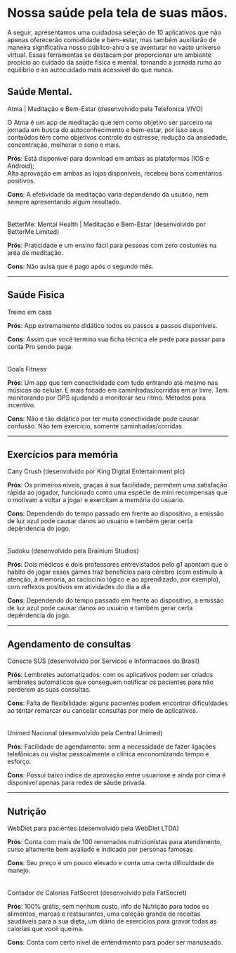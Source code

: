 # Nossa saúde pela tela de suas mãos.

A seguir, apresentamos uma cuidadosa seleção de 10 aplicativos que não apenas oferecerão comodidade e bem-estar, mas também auxiliarão de maneira significativa nosso público-alvo a se aventurar no vasto universo virtual. Essas ferramentas se destacam por proporcionar um ambiente propício ao cuidado da saúde física e mental, tornando a jornada rumo ao equilíbrio e ao autocuidado mais acessível do que nunca.

## Saúde Mental.

Atma | Meditação e Bem-Estar (desenvolvido pela Telefonica VIVO)

O Atma é um app de meditação que tem como objetivo ser parceiro na jornada em busca do autoconhecimento e bem-estar, por isso seus conteúdos têm como objetivos controle do estresse, redução da ansiedade, concentração, melhorar o sono e mais.

__Prós__: Está disponivel para download em ambas as plataformas (IOS e Android);<br>
      Alta aprovação em ambas as lojas disponiveis, recebeu bons comentarios positivos.

__Cons__: A efetividade da meditação varia dependendo da usuário, nem sempre apresentando algum resultado.
<br><br><br>
BetterMe: Mental Health | Meditação e Bem-Estar (desenvolvido por BetterMe Limited)

__Prós__: Praticidade e um ensino fácil para pessoas com zero costumes na aréa de meditação.

__Cons__: Não avisa que é pago após o segundo mês.

<hr>

## Saúde Fisica

Treino em casa

__Prós__: App extremamente didático todos os passos a passos disponíveis.

__Cons__: Assim que você termina sua ficha técnica ele pede para passar para conta Pro sendo paga.
<br><br><br>
Goals Fitness

__Prós__: Um app que tem conectividade com tudo entrando até mesmo nas músicas do celular.
 E mais focado em caminhadas/corridas em ar livre.
 Tem monitorando por GPS ajudando a monitorar seu ritmo.
 Métodos para incentivo.

__Cons__: Não e tão didático por ter muita conectividade pode causar confusão.
 Não tem exercício, somente caminhadas/corridas. 

<hr>

## Exercícios para memória

Cany Crush (desenvolvido por King Digital Entertainment plc)

__Prós__: Os primeiros níveis, graças à sua facilidade, permitem uma satisfação rápida ao jogador, funcionado como uma espécie de mini recompensas que o motivam a voltar a jogar e exercitam a memória do usuario.

__Cons__: Dependendo do tempo passado em frente ao dispositivo, a emissão de luz azul pode causar danos ao usuário e também gerar certa depêndencia do jogo.
<br><br><br>
Sudoku (desenvolvido pela Brainium Studios)

__Prós__: Dois médicos e dois professores entrevistados pelo g1 apontam que o hábito de jogar esses games traz benefícios para cérebro (com estímulo à atenção, à memória, ao raciocínio lógico e ao aprendizado, por exemplo), com reflexos positivos em atividades do dia a dia

__Cons__: Dependendo do tempo passado em frente ao dispositivo, a emissão de luz azul pode causar danos ao usuário e também gerar certa depêndencia do jogo.

<hr>

## Agendamento de consultas

Conecte SUS (desenvolvido por Servicos e Informacoes do Brasil)

__Prós__: Lembretes automatizados: com os aplicativos podem ser criados lembretes automáticos que conseguem notificar os pacientes para não perderem as suas consultas. 

__Cons__: Falta de flexibilidade: alguns pacientes podem encontrar dificuldades ao tentar remarcar ou cancelar consultas por meio de aplicativos. 
<br><br><br>
Unimed Nacional (desenvolvido pela Central Unimed)

__Prós__: Facilidade de agendamento: sem a necessidade de fazer ligações telefônicas ou visitar pessoalmente a clínica enconomizando tempo e esforço.

__Cons__: Possui baixo indice de aprovação entre usuariose e ainda por cima é disponivel apenas para redes de sáude privada.

<hr>

## Nutrição

WebDiet para pacientes (desenvolvido pela WebDiet LTDA)

__Prós__: Conta com mais de 100 renomados nutricionistas para atendimento, curso altamente bem avaliado e indicado por personas famosas

__Cons__: Seu preço é um pouco elevado e conta uma certa dificuldade de manejo.
<br><br><br>
Contador de Calorias FatSecret (desenvolvido pela FatSecret)

__Prós__: 100% grátis, sem nenhum custo, info de Nutrição para todos os alimentos, marcas e restaurantes, uma coleção grande de receitas saudáveis para a sua dieta, um diário de exercícios para gravar todas as calorias que você queima.

__Cons__: Conta com certo nivel de entendimento para poder ser manuseado.
